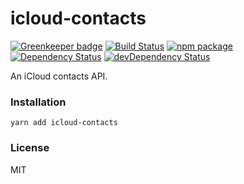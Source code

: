 # icloud-contacts

[![Greenkeeper badge](https://badges.greenkeeper.io/rtkhanas/icloud-contacts.svg)](https://greenkeeper.io/)
[![Build Status](https://travis-ci.org/rtkhanas/icloud-contacts.svg?branch=master)](https://travis-ci.org/rtkhanas/icloud-contacts)
[![npm package](https://badge.fury.io/js/icloud-contacts.svg)](https://www.npmjs.org/package/icloud-contacts)
[![Dependency Status](https://david-dm.org/rtkhanas/icloud-contacts.svg)](https://david-dm.org/rtkhanas/icloud-contacts)
[![devDependency Status](https://david-dm.org/rtkhanas/icloud-contacts/dev-status.svg)](https://david-dm.org/rtkhanas/icloud-contacts#info=devDependencies)

An iCloud contacts API.

### Installation

```
yarn add icloud-contacts
```

### License

MIT
